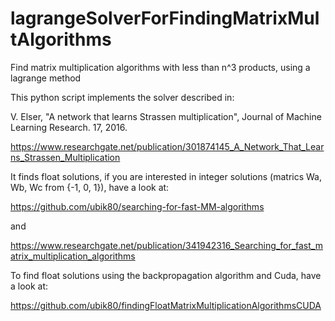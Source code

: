 # lagrangeSolverForFindingMatrixMultAlgorithms
Find matrix multiplication algorithms with less than n^3 products, using a lagrange method

This python script implements the solver described in: 

V. Elser, "A network that learns Strassen multiplication", Journal of Machine Learning Research. 17, 2016.

https://www.researchgate.net/publication/301874145_A_Network_That_Learns_Strassen_Multiplication

It finds float solutions, if you are interested in integer solutions (matrics Wa, Wb, Wc from {-1, 0, 1}), have a look at:

https://github.com/ubik80/searching-for-fast-MM-algorithms 

and

https://www.researchgate.net/publication/341942316_Searching_for_fast_matrix_multiplication_algorithms

To find float solutions using the backpropagation algorithm and Cuda, have a look at:

https://github.com/ubik80/findingFloatMatrixMultiplicationAlgorithmsCUDA

